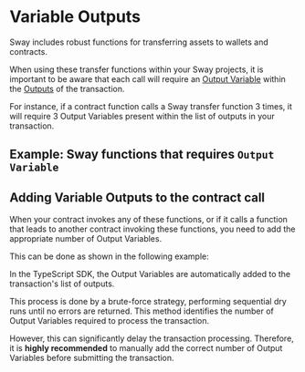# Variable Outputs

Sway includes robust functions for transferring assets to wallets and contracts.

When using these transfer functions within your Sway projects, it is important to be aware that each call will require an [Output Variable](https://specs.fuel.network/master/tx-format/output.html#outputvariable) within the [Outputs](https://specs.fuel.network/master/tx-format/output.html) of the transaction.

For instance, if a contract function calls a Sway transfer function 3 times, it will require 3 Output Variables present within the list of outputs in your transaction.

## Example: Sway functions that requires `Output Variable`

<!-- <<< ../../docs-snippets/test/fixtures/forc-projects/token/src/main.sw#variable-outputs-1{ts:line-numbers} -->

## Adding Variable Outputs to the contract call

When your contract invokes any of these functions, or if it calls a function that leads to another contract invoking these functions, you need to add the appropriate number of Output Variables.

This can be done as shown in the following example:

<!-- <<< ../../docs-snippets/src/guide/contracts/variable-outputs.test.ts#variable-outputs-2{ts:line-numbers} -->

In the TypeScript SDK, the Output Variables are automatically added to the transaction's list of outputs.

This process is done by a brute-force strategy, performing sequential dry runs until no errors are returned. This method identifies the number of Output Variables required to process the transaction.

However, this can significantly delay the transaction processing. Therefore, it is **highly recommended** to manually add the correct number of Output Variables before submitting the transaction.
